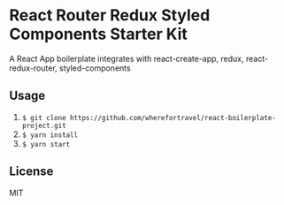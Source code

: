 # React Router Redux Styled Components Starter Kit
A React App boilerplate integrates with react-create-app, redux, react-redux-router, styled-components

## Usage
1. `$ git clone https://github.com/wherefortravel/react-boilerplate-project.git`
3. `$ yarn install`
3. `$ yarn start`

## License
MIT
